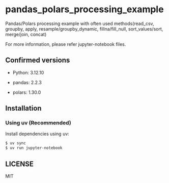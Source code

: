 # pandas_polars_processing_example
Pandas/Polars processing example with often used methods(read_csv, groupby, apply, resample/groupby_dynamic, fillna/fill_null, sort_values/sort, merge/join, concat)

For more information, please refer jupyter-notebook files.

## Confirmed versions
- Python: 3.12.10

- pandas: 2.2.3
- polars: 1.30.0

## Installation

### Using uv (Recommended)
Install dependencies using uv:

```bash
$ uv sync
$ uv run jupyter-notebook
```

## LICENSE
MIT

